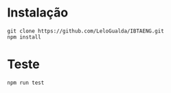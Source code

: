   # Instalação
    git clone https://github.com/LeloGualda/IBTAENG.git
    npm install

  # Teste
    npm run test
